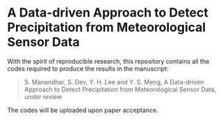 # A Data-driven Approach to Detect Precipitation from Meteorological Sensor Data

With the spirit of reproducible research, this repository contains all the codes required to produce the results in the manuscript: 

> S. Manandhar, S. Dev, Y. H. Lee and Y. S. Meng, A Data-driven Approach to Detect Precipitation from Meteorological Sensor Data, *under review*

The codes will be uploaded upon paper acceptance. 
